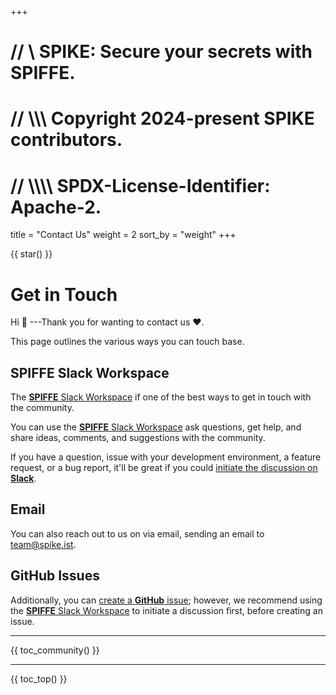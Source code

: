 +++
# //    \\ SPIKE: Secure your secrets with SPIFFE.
# //  \\\\\ Copyright 2024-present SPIKE contributors.
# // \\\\\\\ SPDX-License-Identifier: Apache-2.

title = "Contact Us"
weight = 2
sort_by = "weight"
+++

{{ star() }}

# Get in Touch

Hi 👋 ---Thank you for wanting to contact us ❤️.

This page outlines the various ways you can touch base.

## SPIFFE Slack Workspace

The [**SPIFFE** Slack Workspace](https://slack.spiffe.io/) if one of the best
ways to get in touch with the community. 

You can use the [**SPIFFE** Slack Workspace](https://slack.spiffe.io/) ask 
questions, get help, and share ideas, comments, and suggestions with the
community.

If you have a question, issue with your development environment, a feature 
request, or a bug report, it'll be great if you could [initiate the 
discussion on **Slack**](https://slack.spiffe.io/).

## Email

You can also reach out to us on via email, sending an email to
[team@spike.ist](mailto:team@spike.ist).

## GitHub Issues

Additionally, you can [create a **GitHub**
issue](https://github.com/spiffe/spike/issues/new); however, we recommend
using the [**SPIFFE** Slack Workspace](https://slack.spiffe.io) to initiate
a discussion first, before creating an issue.

----

{{ toc_community() }}

----

{{ toc_top() }}
